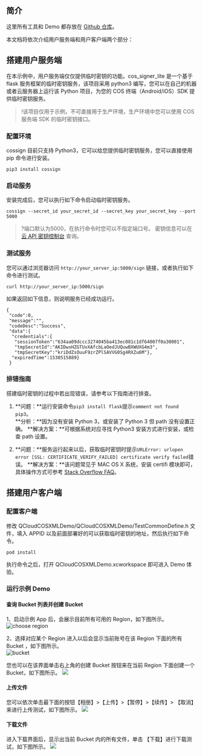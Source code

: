 ## 简介

这里所有工具和 Demo 都存放在 [Github 仓库](https://github.com/tencentyun/qcloud-sdk-ios-samples/tree/master/OOTB-XML)。

本文档将依次介绍用户服务端和用户客户端两个部分：

## 搭建用户服务端
在本示例中，用户服务端仅仅提供临时密钥的功能。cos\_signer\_lite 是一个基于 flask 服务框架的临时密钥服务，该项目采用 python3 编写，您可以在自己的机器或者云服务器上运行该 Python 项目，为您的 COS 终端（Android/iOS）SDK 提供临时密钥服务。
>!该项目仅用于示例，不可直接用于生产环境，生产环境中您可以使用 COS 服务端 SDK 的临时密钥接口。

### 配置环境

cossign 目前只支持 Python3，它可以给您提供临时密钥服务，您可以直接使用 pip 命令进行安装。
```
pip3 install cossign
```

### 启动服务
安装完成后，您可以执行如下命令启动临时密钥服务。
```
cossign --secret_id your_secret_id --secret_key your_secret_key --port 5000
```
>?端口默认为5000，在执行命令时您可以不指定端口号。
>密钥信息可以在 [云 API 密钥控制台](https://console.cloud.tencent.com/cam/capi) 查询。


### 测试服务
您可以通过浏览器访问 `http://your_server_ip:5000/sign` 链接，或者执行如下命令进行测试。
```
curl http://your_server_ip:5000/sign
```    
如果返回如下信息，则说明服务已经成功运行。
```
{
 "code":0,
 "message":"",
 "codeDesc":"Success",
 "data":{
  "credentials":{
   "sessionToken":"634aa09dccc3274045ba413ec081c1df64007f0a30001",
   "tmpSecretId":"AKIDwxHZGTUvXAfcbLaOedJUQuwBXWUXG4m3",
   "tmpSecretKey":"kriDdZsOuuF9zrZPlSAVVG0Sg4RXZu6M"},
  "expiredTime":1530515889}
 }
```

### 排错指南
搭建临时密钥的过程中若出现错误，请参考以下指南进行排查。
1.  **问题：**运行安装命令`pip3 install flask`提示`comment not found pip3`。    
**分析：**因为没有安装 Python 3，或安装了 Python 3 但 path 没有设置正确。
**解决方案：**可根据系统对应寻找 Python3 安装方式进行安装，或检查 path 设置。

2. **问题：**服务运行起来以后，获取临时密钥时提示`URLError: urlopen error [SSL: CERTIFICATE_VERIFY_FAILED] certificate verify failed`错误。
**解决方案：**该问题常见于 MAC OS X 系统，安装 certifi 模块即可，具体操作方式可参考 [Stack Overflow FAQ](https://stackoverflow.com/questions/27835619/urllib-and-ssl-certificate-verify-failed-error/42334357#42334357)。

## 搭建用户客户端
### 配置客户端
修改 QCloudCOSXMLDemo/QCloudCOSXMLDemo/TestCommonDefine.h 文件，填入 APPID 以及前面部署好的可以获取临时密钥的地址，然后执行如下命令。
```
pod install
```
执行命令之后，打开 QCloudCOSXMLDemo.xcworkspace 即可进入 Demo 体验。
### 运行示例 Demo
#### 查询 Bucket 列表并创建 Bucket
1、启动示例 App 后，会展示目前所有可用的 Region，如下图所示。    
![choose region](https://main.qcloudimg.com/raw/c7cdd4171e7ab4314299df399954942c.png)

2、选择对应某个 Region 进入以后会显示当前账号在该 Region 下面的所有 Bucket ，如下图所示。  
![bucket](https://main.qcloudimg.com/raw/9dae084c02f2e19cc6682588cada1e28.png)

您也可以在该界面单击右上角的创建 Bucket 按钮来在当前 Region 下面创建一个 Bucket，如下图所示。 
![](https://main.qcloudimg.com/raw/fefd8a545c2a0924d3d60722b8d2affb.png)


#### 上传文件
您可以依次单击最下面的按钮【相册】>【上传】>【暂停】>【续传】> 【取消】来进行上传测试，如下图所示。 
![](https://main.qcloudimg.com/raw/7050892158c428a9c5470eb472680844.png)

#### 下载文件
进入下载界面后，显示出当前 Bucket 内的所有文件，单击 【下载】进行下载测试，如下图所示。
![](https://main.qcloudimg.com/raw/25fc6b09c7b6f3da7f1a427ecabb4ecb.png)
